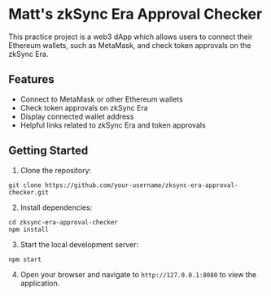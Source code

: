 # Matt's zkSync Era Approval Checker 

This practice project is a web3 dApp which allows users to connect their Ethereum wallets, such as MetaMask, and check token approvals on the zkSync Era.

## Features

- Connect to MetaMask or other Ethereum wallets
- Check token approvals on zkSync Era 
- Display connected wallet address
- Helpful links related to zkSync Era and token approvals

## Getting Started

1. Clone the repository:

```
git clone https://github.com/your-username/zksync-era-approval-checker.git
```

2. Install dependencies:

```
cd zksync-era-approval-checker
npm install
```

3. Start the local development server:

```
npm start
```

4. Open your browser and navigate to `http://127.0.0.1:8080` to view the application.
